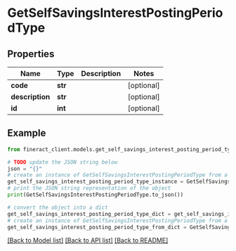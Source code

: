 # GetSelfSavingsInterestPostingPeriodType


## Properties

Name | Type | Description | Notes
------------ | ------------- | ------------- | -------------
**code** | **str** |  | [optional] 
**description** | **str** |  | [optional] 
**id** | **int** |  | [optional] 

## Example

```python
from fineract_client.models.get_self_savings_interest_posting_period_type import GetSelfSavingsInterestPostingPeriodType

# TODO update the JSON string below
json = "{}"
# create an instance of GetSelfSavingsInterestPostingPeriodType from a JSON string
get_self_savings_interest_posting_period_type_instance = GetSelfSavingsInterestPostingPeriodType.from_json(json)
# print the JSON string representation of the object
print(GetSelfSavingsInterestPostingPeriodType.to_json())

# convert the object into a dict
get_self_savings_interest_posting_period_type_dict = get_self_savings_interest_posting_period_type_instance.to_dict()
# create an instance of GetSelfSavingsInterestPostingPeriodType from a dict
get_self_savings_interest_posting_period_type_from_dict = GetSelfSavingsInterestPostingPeriodType.from_dict(get_self_savings_interest_posting_period_type_dict)
```
[[Back to Model list]](../README.md#documentation-for-models) [[Back to API list]](../README.md#documentation-for-api-endpoints) [[Back to README]](../README.md)


